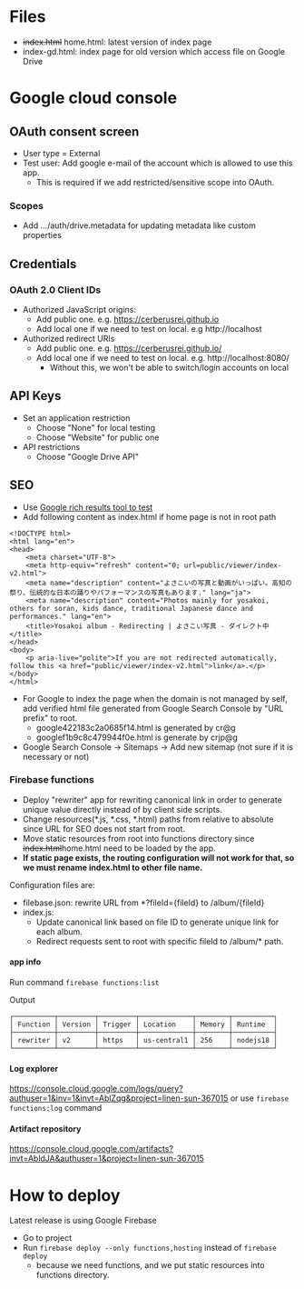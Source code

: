 # Files
- ~~index.html~~ home.html: latest version of index page
- index-gd.html: index page for old version which access file on Google Drive

# Google cloud console
## OAuth consent screen
- User type = External
- Test user: Add google e-mail of the account which is allowed to use this app.
  - This is required if we add restricted/sensitive scope into OAuth.

### Scopes
- Add .../auth/drive.metadata for updating metadata like custom properties

## Credentials
### OAuth 2.0 Client IDs
- Authorized JavaScript origins:
  - Add public one. e.g. https://cerberusrei.github.io
  - Add local one if we need to test on local. e.g http://localhost
- Authorized redirect URIs
  - Add public one. e.g. https://cerberusrei.github.io/
  - Add local one if we need to test on local. e.g. http://localhost:8080/
    - Without this, we won't be able to switch/login accounts on local

## API Keys
- Set an application restriction
  - Choose "None" for local testing
  - Choose "Website" for public one
- API restrictions
  - Choose "Google Drive API"

## SEO
- Use [Google rich results tool to test](https://search.google.com/test/rich-results)
- Add following content as index.html if home page is not in root path
```
<!DOCTYPE html>
<html lang="en">
<head>
    <meta charset="UTF-8">
    <meta http-equiv="refresh" content="0; url=public/viewer/index-v2.html">
    <meta name="description" content="よさこいの写真と動画がいっぱい。高知の祭り、伝統的な日本の踊りやパフォーマンスの写真もあります." lang="ja">
    <meta name="description" content="Photos mainly for yosakoi, others for soran, kids dance, traditional Japanese dance and performances." lang="en">
    <title>Yosakoi album - Redirecting | よさこい写真 - ダイレクト中</title>
</head>
<body>
    <p aria-live="polite">If you are not redirected automatically, follow this <a href="public/viewer/index-v2.html">link</a>.</p>
</body>
</html>
```
- For Google to index the page when the domain is not managed by self, add verified html file generated from Google Search Console by "URL prefix" to root.
  - google422183c2a0685f14.html is generated by cr@g
  - googlef1b9c8c479944f0e.html is generate by crjp@g
- Google Search Console -> Sitemaps -> Add new sitemap (not sure if it is necessary or not)

### Firebase functions
- Deploy "rewriter" app for rewriting canonical link in order to generate unique value directly instead of by client side scripts.
- Change resources(*.js, *.css, *.html) paths from relative to absolute since URL for SEO does not start from root.
- Move static resources from root into functions directory since ~~index.html~~home.html need to be loaded by the app.
- **If static page exists, the routing configuration will not work for that, so we must rename index.html to other file name.**

Configuration files are:
- filebase.json: rewrite URL from *?fileId={fileId} to /album/{fileId}
- index.js: 
  - Update canonical link based on file ID to generate unique link for each album.
  - Redirect requests sent to root with specific fileId to /album/* path.

#### app info
Run command `firebase functions:list`

Output
```
┌──────────┬─────────┬─────────┬─────────────┬────────┬──────────┐
│ Function │ Version │ Trigger │ Location    │ Memory │ Runtime  │
├──────────┼─────────┼─────────┼─────────────┼────────┼──────────┤
│ rewriter │ v2      │ https   │ us-central1 │ 256    │ nodejs18 │
└──────────┴─────────┴─────────┴─────────────┴────────┴──────────┘
```

#### Log explorer
https://console.cloud.google.com/logs/query?authuser=1&inv=1&invt=AblZqg&project=linen-sun-367015
or use `firebase functions:log` command

#### Artifact repository
https://console.cloud.google.com/artifacts?invt=AbldJA&authuser=1&project=linen-sun-367015

# How to deploy
Latest release is using Google Firebase
- Go to project
- Run `firebase deploy --only functions,hosting` instead of `firebase deploy`
  - because we need functions, and we put static resources into functions directory.